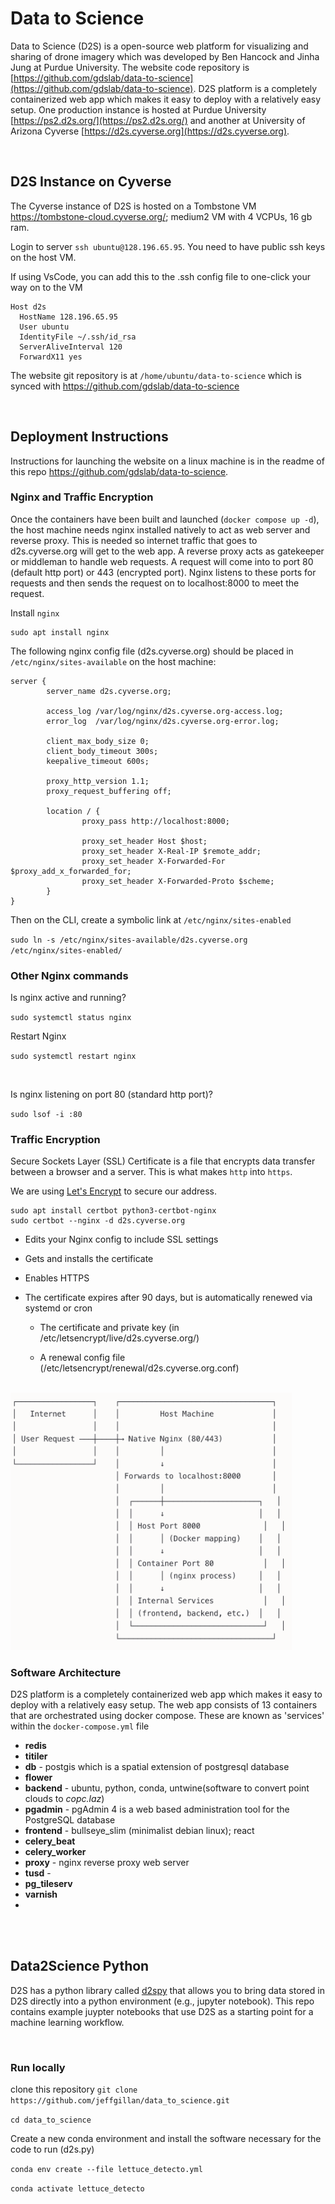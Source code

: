 # Data to Science
Data to Science (D2S) is a open-source web platform for visualizing and sharing of drone imagery which was developed by Ben Hancock and Jinha Jung at Purdue University. The website code repository is [https://github.com/gdslab/data-to-science](https://github.com/gdslab/data-to-science). D2S platform is a completely containerized web app which makes it easy to deploy with a relatively easy setup. One production instance is hosted at Purdue University [https://ps2.d2s.org/](https://ps2.d2s.org/) and another at University of Arizona Cyverse [https://d2s.cyverse.org](https://d2s.cyverse.org).

<br/>

## D2S Instance on Cyverse

The Cyverse instance of D2S is hosted on a Tombstone VM https://tombstone-cloud.cyverse.org/; medium2 VM with 4 VCPUs, 16 gb ram.  

Login to server `ssh ubuntu@128.196.65.95`. You need to have public ssh keys on the host VM. 

If using VsCode, you can add this to the .ssh config file to one-click your way on to the VM

```
Host d2s
  HostName 128.196.65.95
  User ubuntu
  IdentityFile ~/.ssh/id_rsa
  ServerAliveInterval 120
  ForwardX11 yes
```

The website git repository is at `/home/ubuntu/data-to-science` which is synced with https://github.com/gdslab/data-to-science

<br/>



## Deployment Instructions
Instructions for launching the website on a linux machine is in the readme of this repo https://github.com/gdslab/data-to-science. 

### Nginx and Traffic Encryption
Once the containers have been built and launched (`docker compose up -d`), the host machine needs nginx installed natively to act as web server and reverse proxy. This is needed so internet traffic that goes to d2s.cyverse.org will get to the web app. A reverse proxy acts as gatekeeper or middleman to handle web requests. A request will come into to port 80 (default http port) or 443 (encrypted port). Nginx listens to these ports for requests and then sends the request on to localhost:8000 to meet the request.

Install `nginx`

```
sudo apt install nginx
```



The following nginx config file (d2s.cyverse.org) should be placed in `/etc/nginx/sites-available` on the host machine:

```
server {
        server_name d2s.cyverse.org;

        access_log /var/log/nginx/d2s.cyverse.org-access.log;
        error_log  /var/log/nginx/d2s.cyverse.org-error.log;

        client_max_body_size 0;
        client_body_timeout 300s;
        keepalive_timeout 600s;

        proxy_http_version 1.1;
        proxy_request_buffering off;

        location / {
                proxy_pass http://localhost:8000;

                proxy_set_header Host $host;
                proxy_set_header X-Real-IP $remote_addr;
                proxy_set_header X-Forwarded-For $proxy_add_x_forwarded_for;
                proxy_set_header X-Forwarded-Proto $scheme;
        }
}
```

Then on the CLI, create a symbolic link at `/etc/nginx/sites-enabled`

`sudo ln -s /etc/nginx/sites-available/d2s.cyverse.org /etc/nginx/sites-enabled/`

### Other Nginx commands

Is nginx active and running?

`sudo systemctl status nginx`

Restart Nginx

`sudo systemctl restart nginx`

<br/>

Is nginx listening on port 80 (standard http port)?

`sudo lsof -i :80`

### Traffic Encryption

Secure Sockets Layer (SSL) Certificate is a file that encrypts data transfer between a browser and a server. This is what makes `http` into `https`. 

We are using [Let's Encrypt](https://letsencrypt.org/) to secure our address. 

```
sudo apt install certbot python3-certbot-nginx
sudo certbot --nginx -d d2s.cyverse.org
```

* Edits your Nginx config to include SSL settings

* Gets and installs the certificate

* Enables HTTPS

* The certificate expires after 90 days, but is automatically renewed via systemd or cron

  * The certificate and private key (in /etc/letsencrypt/live/d2s.cyverse.org/)

  * A renewal config file (/etc/letsencrypt/renewal/d2s.cyverse.org.conf)

<br/>

<img src="/images/nginx_concept.png" width=450>



### Software Architecture
D2S platform is a completely containerized web app which makes it easy to deploy with a relatively easy setup. The web app consists of 13 containers that are orchestrated using docker compose. These are known as 'services' within the `docker-compose.yml` file

* **redis**
* **titiler**
* **db** - postgis which is a spatial extension of postgresql database
* **flower**
* **backend** - ubuntu, python, conda, untwine(software to convert point clouds to _copc.laz_)
* **pgadmin** - pgAdmin 4 is a web based administration tool for the PostgreSQL database
* **frontend** - bullseye_slim (minimalist debian linux); react
* **celery_beat**
* **celery_worker**
* **proxy** - nginx reverse proxy web server
* **tusd** - 
* **pg_tileserv**
* **varnish**
* 



<br/>
<br/>

## Data2Science Python 

D2S has a python library called [d2spy](https://py.d2s.org) that allows you to bring data stored in D2S directly into a python environment (e.g., jupyter notebook). This repo contains example juypter notebooks that use D2S as a starting point for a machine learning workflow.

<br>

### Run locally

clone this repository
`git clone https://github.com/jeffgillan/data_to_science.git`

`cd data_to_science`

Create a new conda environment and install the software necessary for the code to run (d2s.py)

`conda env create --file lettuce_detecto.yml`

`conda activate lettuce_detecto`
